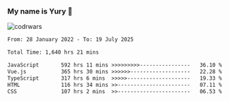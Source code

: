 ### My name is Yury 👋 
![codrwars](https://www.codewars.com/users/litury/badges/micro) 


<!--START_SECTION:waka-->

```txt
From: 28 January 2022 - To: 19 July 2025

Total Time: 1,640 hrs 21 mins

JavaScript       592 hrs 11 mins >>>>>>>>>----------------   36.10 %
Vue.js           365 hrs 30 mins >>>>>>-------------------   22.28 %
TypeScript       317 hrs 6 mins  >>>>>--------------------   19.33 %
HTML             116 hrs 34 mins >>-----------------------   07.11 %
CSS              107 hrs 2 mins  >>-----------------------   06.53 %
```

<!--END_SECTION:waka-->

